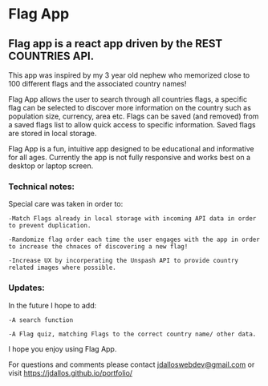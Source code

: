# Flag App

## Flag app is a react app driven by the REST COUNTRIES API.

This app was inspired by my 3 year old nephew who memorized close to 100 different flags and the associated country names!

Flag App allows the user to search through all countries flags, a specific flag can be selected to discover more information on the country such as population size, currency, area etc. Flags can be saved (and removed) from a saved flags list to allow quick access to specific information. Saved flags are stored in local storage.

Flag App is a fun, intuitive app designed to be educational and informative for all ages. Currently the app is not fully responsive and works best on a desktop or laptop screen.


 ### Technical notes:

Special care was taken in order to:

    -Match Flags already in local storage with incoming API data in order to prevent duplication.

    -Randomize flag order each time the user engages with the app in order to increase the chnaces of discovering a new flag!

    -Increase UX by incorperating the Unspash API to provide country related images where possible.

### Updates:

In the future I hope to add:

    -A search function

    -A Flag quiz, matching Flags to the correct country name/ other data.

I hope you enjoy using Flag App.

For questions and comments please contact jdalloswebdev@gmail.com or visit https://jdallos.github.io/portfolio/